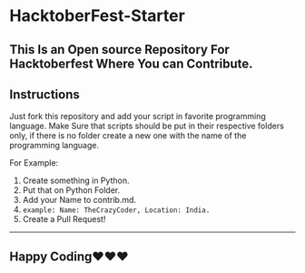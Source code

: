 # HacktoberFest-Starter
This Is an Open source Repository For Hacktoberfest Where You can Contribute.
---
## Instructions

Just fork this repository and add your script in favorite programming language.
Make Sure that scripts should be put in their respective folders only, if there is no folder create a new one with the name of the programming language.   

For Example: 
1) Create something in Python.
2) Put that on Python Folder.
3) Add your Name to contrib.md. 
4) ```example: Name: TheCrazyCoder, Location: India.```
5) Create a Pull Request!
---
## Happy Coding❤❤❤


